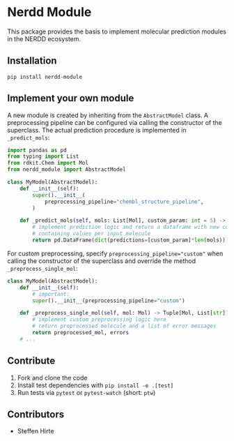 # Nerdd Module

This package provides the basis to implement molecular prediction modules in the
NERDD ecosystem.

## Installation

```pip install nerdd-module```


## Implement your own module

A new module is created by inheriting from the ```AbstractModel``` class. A 
preprocessing pipeline can be configured via calling the constructor of the superclass.
The actual prediction procedure is implemented in ```_predict_mols```:

```python
import pandas as pd
from typing import List
from rdkit.Chem import Mol
from nerdd_module import AbstractModel

class MyModel(AbstractModel):
    def __init__(self):
        super().__init__(
            preprocessing_pipeline="chembl_structure_pipeline",
        )

    def _predict_mols(self, mols: List[Mol], custom_param: int = 5) -> pd.DataFrame:
        # implement prediction logic and return a dataframe with new columns
        # containing values per input molecule
        return pd.DataFrame(dict(predictions=[custom_param]*len(mols)))
```

For custom preprocessing, specify ```preprocessing_pipeline="custom"``` when calling
the constructor of the superclass and override the method ```_preprocess_single_mol```:

```python
class MyModel(AbstractModel):
    def __init__(self):
        # important:
        super().__init__(preprocessing_pipeline="custom")

    def _preprocess_single_mol(self, mol: Mol) -> Tuple[Mol, List[str]]:
        # implement custom preprocessing logic here 
        # return preprocessed molecule and a list of error messages
        return preprocessed_mol, errors
    # ...
```


## Contribute

1. Fork and clone the code
2. Install test dependencies with ```pip install -e .[test]```
3. Run tests via ```pytest``` or ```pytest-watch``` (short: ```ptw```)


## Contributors

* Steffen Hirte